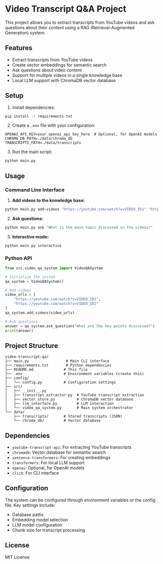# Video Transcript Q&A Project

This project allows you to extract transcripts from YouTube videos and ask questions about their content using a RAG (Retrieval-Augmented Generation) system.

## Features

- Extract transcripts from YouTube videos
- Create vector embeddings for semantic search
- Ask questions about video content
- Support for multiple videos in a single knowledge base
- Local LLM support with ChromaDB vector database

## Setup

1. Install dependencies:
```bash
pip install -r requirements.txt
```

2. Create a `.env` file with your configuration:
```
OPENAI_API_KEY=your_openai_api_key_here  # Optional, for OpenAI models
CHROMA_DB_PATH=./data/chroma_db
TRANSCRIPTS_PATH=./data/transcripts
```

3. Run the main script:
```bash
python main.py
```

## Usage

### Command Line Interface

1. **Add videos to the knowledge base:**
```bash
python main.py add-videos "https://youtube.com/watch?v=VIDEO_ID1" "https://youtube.com/watch?v=VIDEO_ID2"
```

2. **Ask questions:**
```bash
python main.py ask "What is the main topic discussed in the videos?"
```

3. **Interactive mode:**
```bash
python main.py interactive
```

### Python API

```python
from src.video_qa_system import VideoQASystem

# Initialize the system
qa_system = VideoQASystem()

# Add videos
video_urls = [
    "https://youtube.com/watch?v=VIDEO_ID1",
    "https://youtube.com/watch?v=VIDEO_ID2"
]
qa_system.add_videos(video_urls)

# Ask questions
answer = qa_system.ask_question("What are the key points discussed?")
print(answer)
```

## Project Structure

```
video-transcript-qa/
├── main.py                 # Main CLI interface
├── requirements.txt        # Python dependencies
├── README.md              # This file
├── .env                   # Environment variables (create this)
├── config/
│   └── config.py          # Configuration settings
├── src/
│   ├── __init__.py
│   ├── transcript_extractor.py  # YouTube transcript extraction
│   ├── vector_store.py          # ChromaDB vector database
│   ├── llm_interface.py         # LLM interaction
│   └── video_qa_system.py       # Main system orchestrator
└── data/
    ├── transcripts/       # Stored transcripts (JSON)
    └── chroma_db/         # Vector database
```

## Dependencies

- `youtube-transcript-api`: For extracting YouTube transcripts
- `chromadb`: Vector database for semantic search
- `sentence-transformers`: For creating embeddings
- `transformers`: For local LLM support
- `openai`: Optional, for OpenAI models
- `click`: For CLI interface

## Configuration

The system can be configured through environment variables or the config file. Key settings include:

- Database paths
- Embedding model selection
- LLM model configuration
- Chunk size for transcript processing

## License

MIT License
